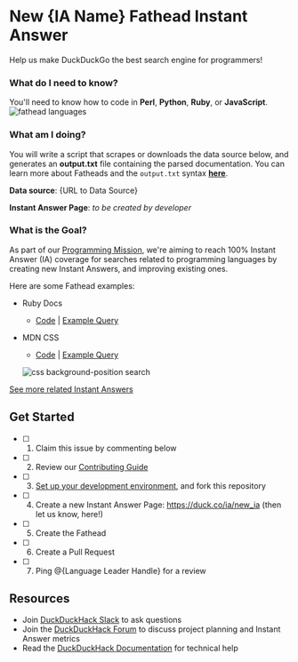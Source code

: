 # New {IA Name} Fathead Instant Answer
Help us make DuckDuckGo the best search engine for programmers!


### What do I need to know?
You'll need to know how to code in **Perl**, **Python**, **Ruby**, or **JavaScript**.
![fathead languages](https://cloud.githubusercontent.com/assets/873785/19787916/57b4c31a-9c73-11e6-9bd9-f85c8893ec93.jpg)


### What am I doing?
You will write a script that scrapes or downloads the data source below, and generates an **output.txt** file containing the parsed documentation. You can learn more about Fatheads and the `output.txt` syntax [**here**](https://docs.duckduckhack.com/resources/fathead-overview.html).


**Data source**: {URL to Data Source}
<!-- ^^^ FILL THIS IN ^^^ -->

**Instant Answer Page**: *to be created by developer*
<!-- ^^^ FILL THIS IN, AFTER ISSUE IS CLAIMED ^^^ -->

### What is the Goal?
As part of our [Programming Mission](https://forum.duckduckhack.com/t/duckduckhack-programming-mission-overview/53), we're aiming to reach 100% Instant Answer (IA) coverage for searches related to programming languages by creating new Instant Answers, and improving existing ones.

Here are some Fathead examples:

- Ruby Docs
    - [Code](https://github.com/duckduckgo/zeroclickinfo-fathead/tree/master/lib/fathead/ruby) | [Example Query](https://duckduckgo.com/?q=array+bsearch&ia=about)
- MDN CSS
    - [Code](https://github.com/duckduckgo/zeroclickinfo-fathead/tree/master/lib/fathead/mdn_css) | [Example Query](https://duckduckgo.com/?q=css+background-position&ia=about)

  ![css background-position search](https://cloud.githubusercontent.com/assets/873785/19787980/cdf51566-9c73-11e6-9ef2-ac44dede62c7.png)


[See more related Instant Answers](https://duck.co/ia?repo=fathead)


## Get Started
- [ ] 1) Claim this issue by commenting below
- [ ] 2) Review our [Contributing Guide](https://github.com/duckduckgo/zeroclickinfo-fathead/blob/master/CONTRIBUTING.md)
- [ ] 3) [Set up your development environment](https://docs.duckduckhack.com/welcome/setup-dev-environment.html), and fork this repository
- [ ] 4) Create a new Instant Answer Page: https://duck.co/ia/new_ia (then let us know, here!)
- [ ] 5) Create the Fathead
- [ ] 6) Create a Pull Request
- [ ] 7) Ping @{Language Leader Handle} for a review
<!-- ^^^ FILL THIS IN ^^^ -->

## Resources
- Join [DuckDuckHack Slack](https://quackslack.herokuapp.com/) to ask questions
- Join the [DuckDuckHack Forum](https://forum.duckduckhack.com/) to discuss project planning and Instant Answer metrics
- Read the [DuckDuckHack Documentation](https://docs.duckduckhack.com/) for technical help
